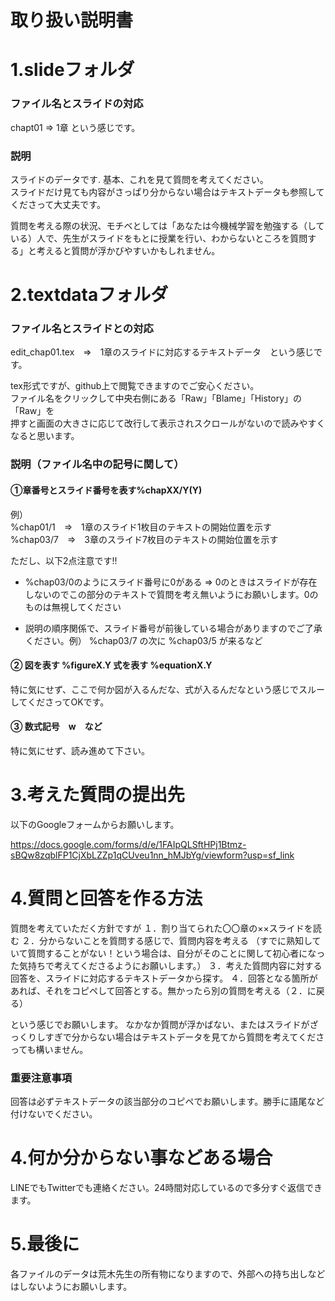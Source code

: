 # 取り扱い説明書
  
     
         
             
# 1.slideフォルダ  

### ファイル名とスライドの対応   
chapt01 ⇒ 1章  という感じです。

### 説明
スライドのデータです. 基本、これを見て質問を考えてください。  
スライドだけ見ても内容がさっぱり分からない場合はテキストデータも参照してくださって大丈夫です。

質問を考える際の状況、モチベとしては「あなたは今機械学習を勉強する（している）人で、先生がスライドをもとに授業を行い、わからないところを質問する」と考えると質問が浮かびやすいかもしれません。
   
        
            
               

# 2.textdataフォルダ  


### ファイル名とスライドとの対応

edit_chap01.tex　⇒　1章のスライドに対応するテキストデータ　という感じです。  
  
tex形式ですが、github上で閲覧できますのでご安心ください。     
ファイル名をクリックして中央右側にある「Raw」「Blame」「History」の「Raw」を  
押すと画面の大きさに応じて改行して表示されスクロールがないので読みやすくなると思います。  


### 説明（ファイル名中の記号に関して）

#### ①章番号とスライド番号を表す%chapXX/Y(Y)
例）      
%chap01/1　⇒　1章のスライド1枚目のテキストの開始位置を示す　      
%chap03/7　⇒　3章のスライド7枚目のテキストの開始位置を示す   
     
ただし、以下2点注意です!!   
   
- %chap03/0のようにスライド番号に0がある ⇒ 0のときはスライドが存在しないのでこの部分のテキストで質問を考え無いようにお願いします。0のものは無視してください   

- 説明の順序関係で、スライド番号が前後している場合がありますのでご了承ください。例） %chap03/7 の次に %chap03/5 が来るなど   
    
         
             
#### ② 図を表す %figureX.Y 式を表す %equationX.Y 

特に気にせず、ここで何か図が入るんだな、式が入るんだなという感じでスルーしてくださってOKです。

      
            
               
#### ③ 数式記号　$\bm{w}$　など

特に気にせず、読み進めて下さい。      

       
      
          
# 3.考えた質問の提出先

以下のGoogleフォームからお願いします。

https://docs.google.com/forms/d/e/1FAIpQLSftHPj1Btmz-sBQw8zqblFP1CjXbLZZp1qCUveu1nn_hMJbYg/viewform?usp=sf_link


# 4.質問と回答を作る方法


質問を考えていただく方針ですが
１．割り当てられた〇〇章の××スライドを読む
２．分からないことを質問する感じで、質問内容を考える
（すでに熟知していて質問することがない！という場合は、自分がそのことに関して初心者になった気持ちで考えてくださるようにお願いします。）
３．考えた質問内容に対する回答を、スライドに対応するテキストデータから探す。
４．回答となる箇所があれば、それをコピペして回答とする。無かったら別の質問を考える（２．に戻る）

という感じでお願いします。
なかなか質問が浮かばない、またはスライドがざっくりしすぎで分からない場合はテキストデータを見てから質問を考えてくださっても構いません。
    
### 重要注意事項

回答は必ずテキストデータの該当部分のコピペでお願いします。勝手に語尾など付けないでください。
           

# 4.何か分からない事などある場合

LINEでもTwitterでも連絡ください。24時間対応しているので多分すぐ返信できます。     

    
         
            

# 5.最後に

各ファイルのデータは荒木先生の所有物になりますので、外部への持ち出しなどはしないようにお願いします。
